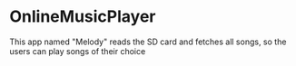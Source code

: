 # OnlineMusicPlayer
This app named "Melody" reads the SD card and fetches all songs, so the users can play songs of their choice
